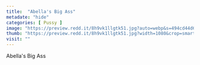 ```yaml
---
title:  "Abella's Big Ass"
metadate: "hide"
categories: [ Pussy ]
image: "https://preview.redd.it/8h9vk1llgtk51.jpg?auto=webp&s=494cd44d6e10937798400a1f374078b90cded3a2"
thumb: "https://preview.redd.it/8h9vk1llgtk51.jpg?width=1080&crop=smart&auto=webp&s=303d367fc94f30ac2c7d37b361e824d37aaef2d5"
visit: ""
---
```

Abella's Big Ass

